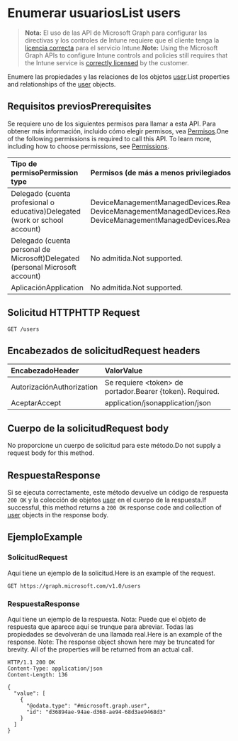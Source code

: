 # <a name="list-users"></a><span data-ttu-id="83268-101">Enumerar usuarios</span><span class="sxs-lookup"><span data-stu-id="83268-101">List users</span></span>

> <span data-ttu-id="83268-102">**Nota:** El uso de las API de Microsoft Graph para configurar las directivas y los controles de Intune requiere que el cliente tenga la [licencia correcta](https://go.microsoft.com/fwlink/?linkid=839381) para el servicio Intune.</span><span class="sxs-lookup"><span data-stu-id="83268-102">**Note:** Using the Microsoft Graph APIs to configure Intune controls and policies still requires that the Intune service is [correctly licensed](https://go.microsoft.com/fwlink/?linkid=839381) by the customer.</span></span>

<span data-ttu-id="83268-103">Enumere las propiedades y las relaciones de los objetos [user](../resources/intune_devices_user.md).</span><span class="sxs-lookup"><span data-stu-id="83268-103">List properties and relationships of the [user](../resources/intune_devices_user.md) objects.</span></span>
## <a name="prerequisites"></a><span data-ttu-id="83268-104">Requisitos previos</span><span class="sxs-lookup"><span data-stu-id="83268-104">Prerequisites</span></span>
<span data-ttu-id="83268-p101">Se requiere uno de los siguientes permisos para llamar a esta API. Para obtener más información, incluido cómo elegir permisos, vea [Permisos](../../../concepts/permissions_reference.md).</span><span class="sxs-lookup"><span data-stu-id="83268-p101">One of the following permissions is required to call this API. To learn more, including how to choose permissions, see [Permissions](../../../concepts/permissions_reference.md).</span></span>

|<span data-ttu-id="83268-107">Tipo de permiso</span><span class="sxs-lookup"><span data-stu-id="83268-107">Permission type</span></span>|<span data-ttu-id="83268-108">Permisos (de más a menos privilegiados)</span><span class="sxs-lookup"><span data-stu-id="83268-108">Permissions (from least to most privileged)</span></span>|
|:---|:---|
|<span data-ttu-id="83268-109">Delegado (cuenta profesional o educativa)</span><span class="sxs-lookup"><span data-stu-id="83268-109">Delegated (work or school account)</span></span>|<span data-ttu-id="83268-110">DeviceManagementManagedDevices.ReadWrite.All, DeviceManagementManagedDevices.Read.All</span><span class="sxs-lookup"><span data-stu-id="83268-110">DeviceManagementManagedDevices.ReadWrite.All, DeviceManagementManagedDevices.Read.All</span></span>|
|<span data-ttu-id="83268-111">Delegado (cuenta personal de Microsoft)</span><span class="sxs-lookup"><span data-stu-id="83268-111">Delegated (personal Microsoft account)</span></span>|<span data-ttu-id="83268-112">No admitida.</span><span class="sxs-lookup"><span data-stu-id="83268-112">Not supported.</span></span>|
|<span data-ttu-id="83268-113">Aplicación</span><span class="sxs-lookup"><span data-stu-id="83268-113">Application</span></span>|<span data-ttu-id="83268-114">No admitida.</span><span class="sxs-lookup"><span data-stu-id="83268-114">Not supported.</span></span>|

## <a name="http-request"></a><span data-ttu-id="83268-115">Solicitud HTTP</span><span class="sxs-lookup"><span data-stu-id="83268-115">HTTP Request</span></span>
<!-- {
  "blockType": "ignored"
}
-->
``` http
GET /users
```

## <a name="request-headers"></a><span data-ttu-id="83268-116">Encabezados de solicitud</span><span class="sxs-lookup"><span data-stu-id="83268-116">Request headers</span></span>
|<span data-ttu-id="83268-117">Encabezado</span><span class="sxs-lookup"><span data-stu-id="83268-117">Header</span></span>|<span data-ttu-id="83268-118">Valor</span><span class="sxs-lookup"><span data-stu-id="83268-118">Value</span></span>|
|:---|:---|
|<span data-ttu-id="83268-119">Autorización</span><span class="sxs-lookup"><span data-stu-id="83268-119">Authorization</span></span>|<span data-ttu-id="83268-120">Se requiere &lt;token&gt; de portador.</span><span class="sxs-lookup"><span data-stu-id="83268-120">Bearer {token}. Required.</span></span>|
|<span data-ttu-id="83268-121">Aceptar</span><span class="sxs-lookup"><span data-stu-id="83268-121">Accept</span></span>|<span data-ttu-id="83268-122">application/json</span><span class="sxs-lookup"><span data-stu-id="83268-122">application/json</span></span>|

## <a name="request-body"></a><span data-ttu-id="83268-123">Cuerpo de la solicitud</span><span class="sxs-lookup"><span data-stu-id="83268-123">Request body</span></span>
<span data-ttu-id="83268-124">No proporcione un cuerpo de solicitud para este método.</span><span class="sxs-lookup"><span data-stu-id="83268-124">Do not supply a request body for this method.</span></span>

## <a name="response"></a><span data-ttu-id="83268-125">Respuesta</span><span class="sxs-lookup"><span data-stu-id="83268-125">Response</span></span>
<span data-ttu-id="83268-126">Si se ejecuta correctamente, este método devuelve un código de respuesta `200 OK` y la colección de objetos [user](../resources/intune_devices_user.md) en el cuerpo de la respuesta.</span><span class="sxs-lookup"><span data-stu-id="83268-126">If successful, this method returns a `200 OK` response code and collection of [user](../resources/intune_devices_user.md) objects in the response body.</span></span>

## <a name="example"></a><span data-ttu-id="83268-127">Ejemplo</span><span class="sxs-lookup"><span data-stu-id="83268-127">Example</span></span>
### <a name="request"></a><span data-ttu-id="83268-128">Solicitud</span><span class="sxs-lookup"><span data-stu-id="83268-128">Request</span></span>
<span data-ttu-id="83268-129">Aquí tiene un ejemplo de la solicitud.</span><span class="sxs-lookup"><span data-stu-id="83268-129">Here is an example of the request.</span></span>
``` http
GET https://graph.microsoft.com/v1.0/users
```

### <a name="response"></a><span data-ttu-id="83268-130">Respuesta</span><span class="sxs-lookup"><span data-stu-id="83268-130">Response</span></span>
<span data-ttu-id="83268-p102">Aquí tiene un ejemplo de la respuesta. Nota: Puede que el objeto de respuesta que aparece aquí se trunque para abreviar. Todas las propiedades se devolverán de una llamada real.</span><span class="sxs-lookup"><span data-stu-id="83268-p102">Here is an example of the response. Note: The response object shown here may be truncated for brevity. All of the properties will be returned from an actual call.</span></span>
``` http
HTTP/1.1 200 OK
Content-Type: application/json
Content-Length: 136

{
  "value": [
    {
      "@odata.type": "#microsoft.graph.user",
      "id": "d36894ae-94ae-d368-ae94-68d3ae9468d3"
    }
  ]
}
```



